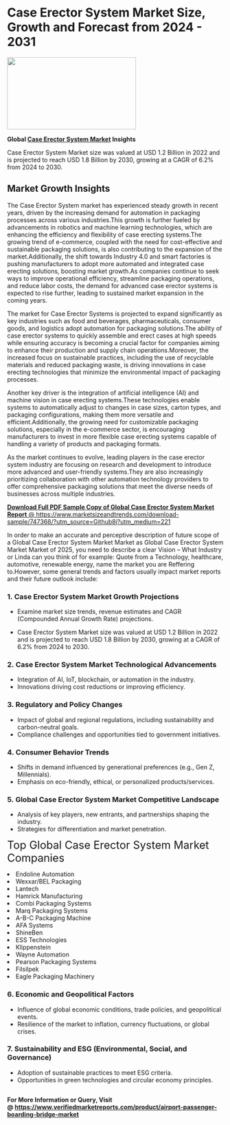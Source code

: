 <H1>Case Erector System Market Size, Growth and Forecast from 2024 - 2031</H1><img class="aligncenter size-medium wp-image-584254" src="https://thirdeyenews.in/wp-content/uploads/2024/09/Global-Market-Research-300x168.jpeg" alt="" width="300" height="168" /><p><strong>Global&nbsp;<a href="https://www.marketsizeandtrends.com/download-sample/747368/?utm_source=Github8j?utm_medium=221">Case Erector System Market</a> Insights</strong></p><p>Case Erector System Market size was valued at USD 1.2 Billion in 2022 and is projected to reach USD 1.8 Billion by 2030, growing at a CAGR of 6.2% from 2024 to 2030.</p><p><h2>Market Growth Insights</h2> <p>The Case Erector System market has experienced steady growth in recent years, driven by the increasing demand for automation in packaging processes across various industries.This growth is further fueled by advancements in robotics and machine learning technologies, which are enhancing the efficiency and flexibility of case erecting systems.The growing trend of e-commerce, coupled with the need for cost-effective and sustainable packaging solutions, is also contributing to the expansion of the market.Additionally, the shift towards Industry 4.0 and smart factories is pushing manufacturers to adopt more automated and integrated case erecting solutions, boosting market growth.As companies continue to seek ways to improve operational efficiency, streamline packaging operations, and reduce labor costs, the demand for advanced case erector systems is expected to rise further, leading to sustained market expansion in the coming years.</p> <p><a href="#"></a></p> <p>The market for Case Erector Systems is projected to expand significantly as key industries such as food and beverages, pharmaceuticals, consumer goods, and logistics adopt automation for packaging solutions.The ability of case erector systems to quickly assemble and erect cases at high speeds while ensuring accuracy is becoming a crucial factor for companies aiming to enhance their production and supply chain operations.Moreover, the increased focus on sustainable practices, including the use of recyclable materials and reduced packaging waste, is driving innovations in case erecting technologies that minimize the environmental impact of packaging processes.</p> <p>Another key driver is the integration of artificial intelligence (AI) and machine vision in case erecting systems.These technologies enable systems to automatically adjust to changes in case sizes, carton types, and packaging configurations, making them more versatile and efficient.Additionally, the growing need for customizable packaging solutions, especially in the e-commerce sector, is encouraging manufacturers to invest in more flexible case erecting systems capable of handling a variety of products and packaging formats.</p> <p>As the market continues to evolve, leading players in the case erector system industry are focusing on research and development to introduce more advanced and user-friendly systems.They are also increasingly prioritizing collaboration with other automation technology providers to offer comprehensive packaging solutions that meet the diverse needs of businesses across multiple industries.</p> <p><a href="#"></p><p><span class=""><strong>Download Full PDF Sample Copy of Global Case Erector System Market Report</strong> @ <a href="https://www.marketsizeandtrends.com/download-sample/747368/?utm_source=Github8j?utm_medium=221" target="_blank">https://www.marketsizeandtrends.com/download-sample/747368/?utm_source=Github8j?utm_medium=221</a></span></p><p>In order to make an accurate and perceptive description of future scope of a Global&nbsp;Case Erector System Market Market as Global&nbsp;Case Erector System Market Market of 2025, you need to describe a clear Vision &ndash; What Industry or Linda can you think of for example: Quote from a Technology, healthcare, automotive, renewable energy, name the market you are Reffering to.However, some general trends and factors usually impact market reports and their future outlook include:</p><h3>1.&nbsp;<strong>Case Erector System Market Growth Projections</strong></h3><ul><li>Examine market size trends, revenue estimates and CAGR (Compounded Annual Growth Rate) projections.</li><li><p>Case Erector System Market size was valued at USD 1.2 Billion in 2022 and is projected to reach USD 1.8 Billion by 2030, growing at a CAGR of 6.2% from 2024 to 2030.</p></li></ul><h3>2.&nbsp;<strong>Case Erector System Market Technological Advancements</strong></h3><ul><li>Integration of AI, IoT, blockchain, or automation in the industry.</li><li>Innovations driving cost reductions or improving efficiency.</li></ul><h3>3.&nbsp;<strong>Regulatory and Policy Changes</strong></h3><ul><li>Impact of global and regional regulations, including sustainability and carbon-neutral goals.</li><li>Compliance challenges and opportunities tied to government initiatives.</li></ul><h3>4.&nbsp;<strong>Consumer Behavior Trends</strong></h3><ul><li>Shifts in demand influenced by generational preferences (e.g., Gen Z, Millennials).</li><li>Emphasis on eco-friendly, ethical, or personalized products/services.</li></ul><h3>5.&nbsp;<strong>Global Case Erector System Market Competitive Landscape</strong></h3><ul><li>Analysis of key players, new entrants, and partnerships shaping the industry.</li><li>Strategies for differentiation and market penetration.</li></ul><p data-pm-slice="1 1 []"><span style="color: inherit; font-family: inherit; font-size: 25px;">Top Global Case Erector System Market Companies</span></p><div class="" data-test-id=""><p><li>Endoline Automation</li><li> Wexxar/BEL Packaging</li><li> Lantech</li><li> Hamrick Manufacturing</li><li> Combi Packaging Systems</li><li> Marq Packaging Systems</li><li> A-B-C Packaging Machine</li><li> AFA Systems</li><li> ShineBen</li><li> ESS Technologies</li><li> Klippenstein</li><li> Wayne Automation</li><li> Pearson Packaging Systems</li><li> Filsilpek</li><li> Eagle Packaging Machinery</li></p></div><h3>6.&nbsp;<strong>Economic and Geopolitical Factors</strong></h3><ul><li>Influence of global economic conditions, trade policies, and geopolitical events.</li><li>Resilience of the market to inflation, currency fluctuations, or global crises.</li></ul><h3>7.&nbsp;<strong>Sustainability and ESG (Environmental, Social, and Governance)</strong></h3><ul><li>Adoption of sustainable practices to meet ESG criteria.</li><li>Opportunities in green technologies and circular economy principles.</li></ul><h2><strong style="font-size: 14px;">For More Information or Query, Visit @&nbsp;</strong><a style="background-color: #ffffff; font-size: 14px;" href="https://www.marketsizeandtrends.com/report/case-erector-system-market/" target="_blank">https://www.verifiedmarketreports.com/product/airport-passenger-boarding-bridge-market</a></h2>